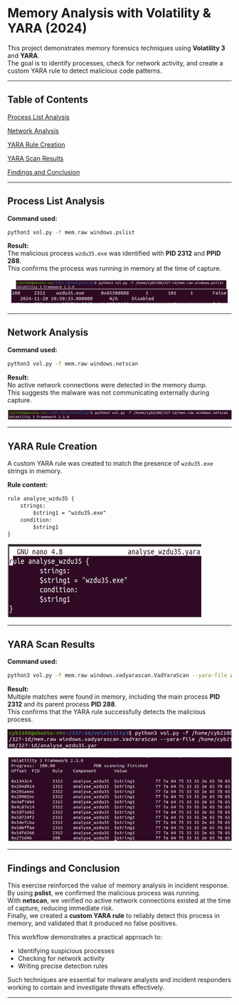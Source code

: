 # Memory Analysis with Volatility & YARA (2024)

This project demonstrates memory forensics techniques using **Volatility 3** and **YARA**.  
The goal is to identify processes, check for network activity, and create a custom YARA rule to detect malicious code patterns.

---

## Table of Contents
[Process List Analysis](#process-list-analysis)
 
[Network Analysis](#network-analysis)
 
[YARA Rule Creation](#yara-rule-creation)
 
[YARA Scan Results](#yara-scan-results)
 
[Findings and Conclusion](#findings-and-conclusion)

---

## Process List Analysis

**Command used:**
```bash
python3 vol.py -f mem.raw windows.pslist
```

**Result:**  
The malicious process `wzdu35.exe` was identified with **PID 2312** and **PPID 288**.  
This confirms the process was running in memory at the time of capture.

![Process List Screenshot](screenshots/volatility_pslist_wzdu35.png)

---

## Network Analysis

**Command used:**
```bash
python3 vol.py -f mem.raw windows.netscan
```

**Result:**  
No active network connections were detected in the memory dump.  
This suggests the malware was not communicating externally during capture.

![Network Scan Screenshot](screenshots/volatility_netscan_empty.png)

---

## YARA Rule Creation

A custom YARA rule was created to match the presence of `wzdu35.exe` strings in memory.

**Rule content:**
```yara
rule analyse_wzdu35 {
    strings:
        $string1 = "wzdu35.exe"
    condition:
        $string1
}
```

![YARA Rule Content Screenshot](screenshots/yarafile_content.png)

---

## YARA Scan Results

**Command used:**
```bash
python3 vol.py -f mem.raw windows.vadyarascan.VadYaraScan --yara-file analyse_wzdu35.yar
```

**Result:**  
Multiple matches were found in memory, including the main process **PID 2312** and its parent process **PID 288**.  
This confirms that the YARA rule successfully detects the malicious process.

![YARA Scan Command Screenshot](screenshots/volatility_yarascan_command.png)

![YARA Scan Results Screenshot](screenshots/yarascan_results.png)

---

## Findings and Conclusion

This exercise reinforced the value of memory analysis in incident response.  
By using **pslist**, we confirmed the malicious process was running.  
With **netscan**, we verified no active network connections existed at the time of capture, reducing immediate risk.  
Finally, we created a **custom YARA rule** to reliably detect this process in memory, and validated that it produced no false positives.

This workflow demonstrates a practical approach to:
- Identifying suspicious processes  
- Checking for network activity  
- Writing precise detection rules  

Such techniques are essential for malware analysts and incident responders working to contain and investigate threats effectively.

---

